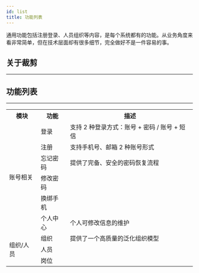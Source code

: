 ```yaml
---
id: list
title: 功能列表
---
```

通用功能包括注册登录、人员组织等内容，是每个系统都有的功能。从业务角度来看非常简单，但在技术层面却有很多细节，完全做好不是一件容易的事。

## 关于裁剪
---

## 功能列表
---
<table>
<tr>
    <th>模块</th>
    <th>功能</th>
    <th>描述</th>
</tr>
<tr>
    <td rowspan='6'> 账号相关</td>
    <td>登录</td>
    <td>支持 2 种登录方式：账号 + 密码 / 账号 + 短信</td>
</tr>
<tr>
    <td>注册</td>
    <td>支持手机号、邮箱 2 种账号形式</td>
</tr>
<tr>
    <td>忘记密码</td>
    <td>提供了完备、安全的密码恢复流程</td>
</tr>
<tr>
    <td>修改密码</td>
    <td></td>
</tr>
<tr>
    <td>换绑手机</td>
    <td></td>
</tr>
<tr>
    <td>个人中心</td>
    <td>个人可修改信息的维护</td>
</tr>
<tr>
    <td rowspan='3'> 组织/人员</td>
    <td>组织</td>
    <td>提供了一个高质量的泛化组织模型</td>
</tr>
<tr>
    <td>人员</td>
    <td></td>
</tr>
<tr>
    <td>岗位</td>
    <td></td>
</tr>
</table>